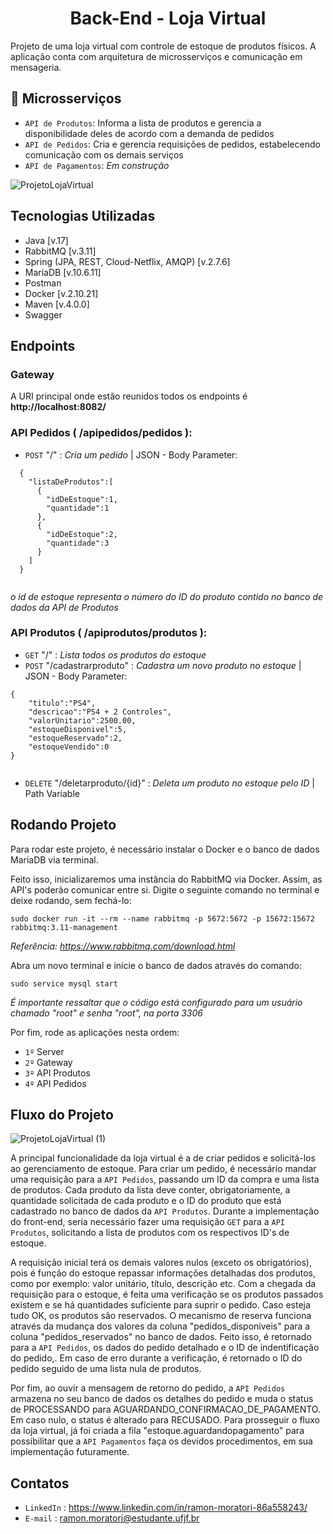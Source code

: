 <h1 align="center">
  Back-End - Loja Virtual
</h1>

<p>
  Projeto de uma loja virtual com controle de estoque de produtos físicos. A aplicação conta com arquitetura de microsserviços e comunicação em mensageria.
</p>

## :hammer: Microsserviços

- `API de Produtos`: Informa a lista de produtos e gerencia a disponibilidade deles de acordo com a demanda de pedidos 
- `API de Pedidos`: Cria e gerencia requisições de pedidos, estabelecendo comunicação com os demais serviços
- `API de Pagamentos`: *Em construção*

![ProjetoLojaVirtual](https://user-images.githubusercontent.com/90486302/211391658-f07ce400-0600-43e5-b473-430307044d1b.jpg)

## Tecnologias Utilizadas

- Java [v.17]
- RabbitMQ [v.3.11]
- Spring (JPA, REST, Cloud-Netflix, AMQP) [v.2.7.6]
- MariaDB [v.10.6.11] 
- Postman
- Docker [v.2.10.21]
- Maven [v.4.0.0]
- Swagger


## Endpoints

### Gateway

A URI principal onde estão reunidos todos os endpoints é **http://localhost:8082/**

### API Pedidos ( /apipedidos/pedidos ):

- `POST`  "/" : *Cria um pedido* | JSON - Body Parameter:

```
  {
    "listaDeProdutos":[
      {
        "idDeEstoque":1,
        "quantidade":1
      },
      {
        "idDeEstoque":2,
        "quantidade":3
      }
    ]
  }
  
```

*o id de estoque representa o número do ID do produto contido no banco de dados da API de Produtos* 

### API Produtos ( /apiprodutos/produtos ):

- `GET`  "/" : *Lista todos os produtos do estoque*
- `POST` "/cadastrarproduto" : *Cadastra um novo produto no estoque* | JSON - Body Parameter:

```
{
    "titulo":"PS4",
    "descricao":"PS4 + 2 Controles",
    "valorUnitario":2500.00,
    "estoqueDisponivel":5,
    "estoqueReservado":2,
    "estoqueVendido":0
}
  
```

- `DELETE` "/deletarproduto/{id}" : *Deleta um produto no estoque pelo ID* | Path Variable


## Rodando Projeto

Para rodar este projeto, é necessário instalar o Docker e o banco de dados MariaDB via terminal.

Feito isso, inicializaremos uma instância do RabbitMQ via Docker. Assim, as API's poderão comunicar entre si. Digite o seguinte comando no terminal e deixe rodando, sem fechá-lo:
```
sudo docker run -it --rm --name rabbitmq -p 5672:5672 -p 15672:15672 rabbitmq:3.11-management
```
*Referência: https://www.rabbitmq.com/download.html*

Abra um novo terminal e inicie o banco de dados através do comando:
```
sudo service mysql start
```
*É importante ressaltar que o código está configurado para um usuário chamado "root" e senha "root", na porta 3306*

Por fim, rode as aplicações nesta ordem:
- `1º`  Server
- `2º`  Gateway
- `3º`  API Produtos
- `4º`  API Pedidos

## Fluxo do Projeto

![ProjetoLojaVirtual (1)](https://user-images.githubusercontent.com/90486302/211398111-57f6bfd8-b13a-42d0-8ead-b77d2411c7ae.jpg)

A principal funcionalidade da loja virtual é a de criar pedidos e solicitá-los ao gerenciamento de estoque. Para criar um pedido, é necessário mandar uma requisição para a `API Pedidos`, passando um ID da compra e uma lista de produtos. Cada produto da lista deve conter, obrigatoriamente, a quantidade solicitada de cada produto e o ID do produto que está cadastrado no banco de dados da `API Produtos`. Durante a implementação do front-end, seria necessário fazer uma requisição `GET` para a `API Produtos`, solicitando a lista de produtos com os respectivos ID's de estoque. 

A requisição inicial terá os demais valores nulos (exceto os obrigatórios), pois é função do estoque repassar informações detalhadas dos produtos, como por exemplo: valor unitário, título, descrição etc. Com a chegada da requisição para o estoque, é feita uma verificação se os produtos passados existem e se há quantidades suficiente para suprir o pedido. Caso esteja tudo OK, os produtos são reservados. O mecanismo de reserva funciona através da mudança dos valores da coluna "pedidos_disponiveis" para a coluna "pedidos_reservados" no banco de dados. Feito isso, é retornado para a `API Pedidos`, os dados do pedido detalhado e o ID de indentificação do pedido,. Em caso de erro durante a verificação, é retornado o ID do pedido seguido de uma lista nula de produtos.

Por fim, ao ouvir a mensagem de retorno do pedido, a `API Pedidos` armazena no seu banco de dados os detalhes do pedido e muda o status de PROCESSANDO para AGUARDANDO_CONFIRMACAO_DE_PAGAMENTO. Em caso nulo, o status é alterado para RECUSADO. Para prosseguir o fluxo da loja virtual, já foi criada a fila "estoque.aguardandopagamento" para possibilitar que a `API Pagamentos` faça os devidos procedimentos, em sua implementação futuramente.

## Contatos

- `LinkedIn` : https://www.linkedin.com/in/ramon-moratori-86a558243/
- `E-mail` : ramon.moratori@estudante.ufjf.br
